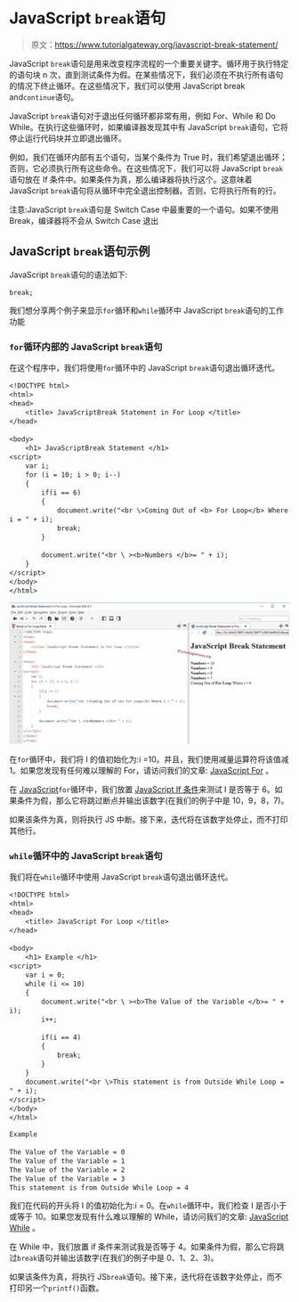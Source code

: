 # JavaScript `break`语句

> 原文：<https://www.tutorialgateway.org/javascript-break-statement/>

JavaScript `break`语句是用来改变程序流程的一个重要关键字。循环用于执行特定的语句块 n 次，直到测试条件为假。在某些情况下，我们必须在不执行所有语句的情况下终止循环。在这些情况下，我们可以使用 JavaScript break and`continue`语句。

JavaScript `break`语句对于退出任何循环都非常有用，例如 For、While 和 Do While。在执行这些循环时，如果编译器发现其中有 JavaScript `break`语句，它将停止运行代码块并立即退出循环。

例如，我们在循环内部有五个语句，当某个条件为 True 时，我们希望退出循环；否则，它必须执行所有这些命令。在这些情况下，我们可以将 JavaScript `break`语句放在 If 条件中。如果条件为真，那么编译器将执行这个。这意味着 JavaScript `break`语句将从循环中完全退出控制器。否则，它将执行所有的行。

注意:JavaScript `break`语句是 Switch Case 中最重要的一个语句。如果不使用 Break，编译器将不会从 Switch Case 退出

## JavaScript `break`语句示例

JavaScript `break`语句的语法如下:

```
break;
```

我们想分享两个例子来显示`for`循环和`while`循环中 JavaScript `break`语句的工作功能

### `for`循环内部的 JavaScript `break`语句

在这个程序中，我们将使用`for`循环中的 JavaScript `break`语句退出循环迭代。

```
<!DOCTYPE html>
<html>
<head>
    <title> JavaScriptBreak Statement in For Loop </title>
</head>

<body>
    <h1> JavaScriptBreak Statement </h1>
<script>
    var i;
    for (i = 10; i > 0; i--)
    {
        if(i == 6)
        {
            document.write("<br \>Coming Out of <b> For Loop</b> Where i = " + i);
            break;
        }

        document.write("<br \ ><b>Numbers </b>= " + i); 
    } 
</script>
</body>
</html>
```

![JavaScript Break Statement 1](img/e3d7ce44d832674a9113dd49821292c3.png)

在`for`循环中，我们将 I 的值初始化为:i =10。并且，我们使用减量运算符将该值减 1。如果您发现有任何难以理解的 For，请访问我们的文章: [JavaScript For](https://www.tutorialgateway.org/javascript-for-loop/ "For Loop in C") 。

在 [JavaScript](https://www.tutorialgateway.org/javascript/)`for`循环中，我们放置 [JavaScript If 条件](https://www.tutorialgateway.org/javascript-if-statement/ "If Statement in C")来测试 I 是否等于 6。如果条件为假，那么它将跳过断点并输出该数字(在我们的例子中是 10，9，8，7)。

如果该条件为真，则将执行 JS 中断。接下来，迭代将在该数字处停止，而不打印其他行。

### `while`循环中的 JavaScript `break`语句

我们将在`while`循环中使用 JavaScript `break`语句退出循环迭代。

```
<!DOCTYPE html>
<html>
<head>
    <title> JavaScript For Loop </title>
</head>

<body>
    <h1> Example </h1>
<script>
    var i = 0;
    while (i <= 10)
    {
        document.write("<br \ ><b>The Value of the Variable </b>= " + i);
        i++;

        if(i == 4)
        {
            break;
        }
    }
    document.write("<br \>This statement is from Outside While Loop = " + i);
</script>
</body>
</html>
```

```
Example

The Value of the Variable = 0
The Value of the Variable = 1
The Value of the Variable = 2
The Value of the Variable = 3
This statement is from Outside While Loop = 4
```

我们在代码的开头将 I 的值初始化为:i = 0。在`while`循环中，我们检查 I 是否小于或等于 10。如果您发现有什么难以理解的 While，请访问我们的文章: [JavaScript While](https://www.tutorialgateway.org/javascript-while-loop/ "While Loop in C") 。

在 While 中，我们放置 if 条件来测试我是否等于 4。如果条件为假，那么它将跳过`break`语句并输出该数字(在我们的例子中是 0、1、2、3)。

如果该条件为真，将执行 JS`break`语句。接下来，迭代将在该数字处停止，而不打印另一个`printf()`函数。